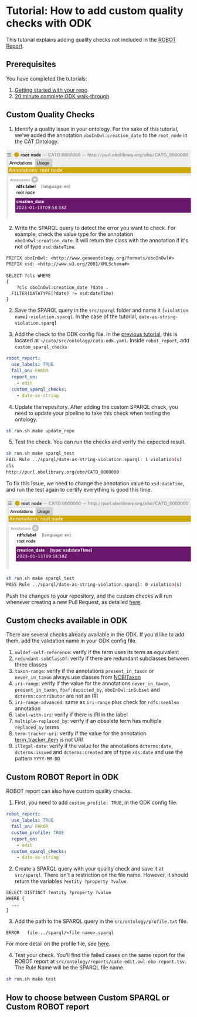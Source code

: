 # Tutorial: How to add custom quality checks with ODK

This tutorial explains adding quality checks not included in the [ROBOT Report](http://robot.obolibrary.org/report_queries/).

## Prerequisites

You have completed the tutorials:

1. [Getting started with your repo](setting-up-project-odk.md)
1. [20 minute complete ODK walk-through](odk-tutorial-2.md)


## Custom Quality Checks

1. Identify a quality issue in your ontology. For the sake of this tutorial, we've added the annotation `oboInOwl:creation_date` to the `root_node` in the CAT Ontology.

![root node with oboInOwl:creation_date annotation string](../images/custom_qc_example.png)

2. Write the SPARQL query to detect the error you want to check. For example, check the value type for the annotation `oboInOwl:creation_date`. It will return the class with the annotation if it's not of type `xsd:dateTime`.

```sparql
PREFIX oboInOwl: <http://www.geneontology.org/formats/oboInOwl#>
PREFIX xsd: <http://www.w3.org/2001/XMLSchema#>

SELECT ?cls WHERE
{
	?cls oboInOwl:creation_date ?date .
  FILTER(DATATYPE(?date) != xsd:dateTime)
}
```

2. Save the SPARQL query in the `src/sparql` folder and name it `[violation name]-violation.sparql`. In the case of the tutorial, `date-as-string-violation.sparql`

3. Add the check to the ODK config file. In the [previous tutorial](setting-up-project-odk.md), this is located at `~/cato/src/ontology/cato-odk.yaml`. Inside `robot_report`, add `custom_sparql_checks`

```yaml
robot_report:
  use_labels: TRUE
  fail_on: ERROR
  report_on:
    - edit
  custom_sparql_checks:
    - date-as-string
```

4. Update the repository. After adding the custom SPARQL check, you need to update your pipeline to take this check when testing the ontology.

```bash
sh run.sh make update_repo
```

5. Test the check. You can run the checks and verify the expected result.

```bash
sh run.sh make sparql_test
FAIL Rule ../sparql/date-as-string-violation.sparql: 1 violation(s)
cls
http://purl.obolibrary.org/obo/CATO_0000000
```
To fix this issue, we need to change the annotation value to `xsd:dateTime`, and run the test again to certify everything is good this time.

![root node with oboInOwl:creation_date annotation xsd:dateTime](../images/custom_qc_example_solved.png)

```bash
sh run.sh make sparql_test
PASS Rule ../sparql/date-as-string-violation.sparql: 0 violation(s)
```

Push the changes to your repository, and the custom checks will run whenever creating a new Pull Request, as detailed [here](odk-tutorial-2.md#integration-testing).

## Custom checks available in ODK

There are several checks already available in the ODK. If you'd like to add them, add the validation name in your ODK config file.

1. `owldef-self-reference`: verify if the term uses its term as equivalent
1. `redundant-subClassOf`: verify if there are redundant subclasses between three classes
1. `taxon-range`: verify if the annotations `present_in_taxon` or `never_in_taxon` always use classes from [NCBITaxon](https://www.ebi.ac.uk/ols/ontologies/ncbitaxon)
1. `iri-range`: verify if the value for the annotations `never_in_taxon`, `present_in_taxon`, `foaf:depicted_by`, `oboInOwl:inSubset` and `dcterms:contributor` are not an IRI
1. `iri-range-advanced`: same as `iri-range` plus check for `rdfs:seeAlso` annotation
1. `label-with-iri`: verify if there is IRI in the label
1. `multiple-replaced_by`: verify if an obsolete term has multiple `replaced_by` terms
1. `term-tracker-uri`: verify if the value for the annotation [term_tracker_item](http://purl.obolibrary.org/obo/IAO_0000233) is not URI
1. `illegal-date`: verify if the value for the annotations `dcterms:date`, `dcterms:issued` and `dcterms:created` are of type `xds:date` and use the pattern `YYYY-MM-DD`

## Custom ROBOT Report in ODK

ROBOT report can also have custom quality checks. 

1. First, you need to add `custom_profile: TRUE`, in the ODK config file. 

```yaml
robot_report:
  use_labels: TRUE
  fail_on: ERROR
  custom_profile: TRUE
  report_on:
    - edit
  custom_sparql_checks:
    - date-as-string
```
2. Create a SPARQL query with your quality check and save it at `src/sparql`. There isn't a restriction on the file name. However, it should return the variables `?entity ?property ?value`.

```sparql
SELECT DISTINCT ?entity ?property ?value 
WHERE {
  ...
}
```

3. Add the path to the SPARQL query in the `src/ontology/profile.txt` file.

```
ERROR	file:../sparql/<file name>.sparql
```
For more detail on the profile file, see [here](http://robot.obolibrary.org/report#profiles).

4. Test your check. You'll find the failed cases on the same report for the ROBOT report at `src/ontology/reports/cato-edit.owl-obo-report.tsv`. The Rule Name will be the SPARQL file name.

```bash
sh run.sh make test
```

## How to choose between Custom SPARQL or Custom ROBOT report

